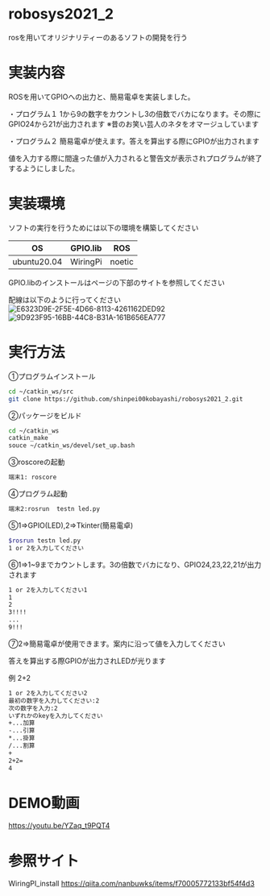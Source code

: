# robosys2021_2
rosを用いてオリジナリティーのあるソフトの開発を行う

# 実装内容
ROSを用いてGPIOへの出力と、簡易電卓を実装しました。

・プログラム１
1から9の数字をカウントし3の倍数でバカになります。その際にGPIO24から21が出力されます
※昔のお笑い芸人のネタをオマージュしています

・プログラム２
簡易電卓が使えます。答えを算出する際にGPIOが出力されます

値を入力する際に間違った値が入力されると警告文が表示されプログラムが終了するようにしました。


# 実装環境

ソフトの実行を行うためには以下の環境を構築してください

|      OS      |GPIO.lib|  ROS   |
|--------------|--------|------- |
| ubuntu20.04  |WiringPi| noetic |

GPIO.libのインストールはページの下部のサイトを参照してください

配線は以下のように行ってください
![E6323D9E-2F5E-4D66-8113-4261162DED92](https://user-images.githubusercontent.com/97512094/149515616-0d6f4653-724b-43b4-bb3c-723ca176098e.jpg)
![9D923F95-16BB-44C8-B31A-161B656EA777](https://user-images.githubusercontent.com/97512094/149515678-32fe5f85-daa0-4583-80c8-ed46632985e6.jpg)

# 実行方法
①プログラムインストール
```bash
cd ~/catkin_ws/src
git clone https://github.com/shinpei00kobayashi/robosys2021_2.git
```

②パッケージをビルド

```bash
cd ~/catkin_ws
catkin_make
souce ~/catkin_ws/devel/set_up.bash
```

③roscoreの起動
```bash
端末1: roscore
```

④プログラム起動
```bash
端末2:rosrun  testn led.py
```

⑤1⇒GPIO(LED),2⇒Tkinter(簡易電卓)
```bash
$rosrun testn led.py                        
1 or 2を入力してください
```

⑥1⇒1~9までカウントします。3の倍数でバカになり、GPIO24,23,22,21が出力されます
```bash
1 or 2を入力してください1
1
2
3!!!!
...
9!!!
```

⑦2⇒簡易電卓が使用できます。案内に沿って値を入力してください

答えを算出する際GPIOが出力されLEDが光ります

例 2+2

```bash
1 or 2を入力してください2                                                           
最初の数字を入力してください:2                                                    
次の数字を入力:2 
いずれかのkeyを入力してください                                                     
+...加算
-...引算
*...掛算 
/...割算
+
2+2=
4
```

# DEMO動画
https://youtu.be/YZaq_t9PQT4

# 参照サイト
WiringPI_install
https://qiita.com/nanbuwks/items/f70005772133bf54f4d3
